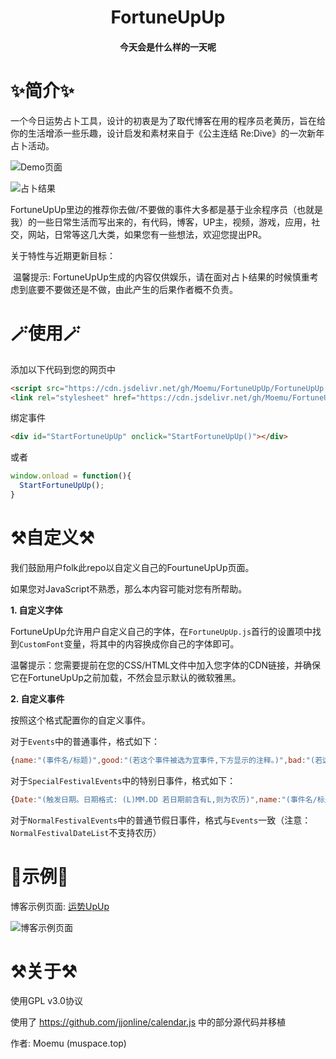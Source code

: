 <h1><center>FortuneUpUp</center></h1>
<h4><center>今天会是什么样的一天呢</center></h4>


# ✨简介✨

​	一个今日运势占卜工具，设计的初衷是为了取代博客在用的程序员老黄历，旨在给你的生活增添一些乐趣，设计启发和素材来自于《公主连结 Re:Dive》的一次新年占卜活动。

![Demo页面](https://cdn.jsdelivr.net/gh/Moemu/FortuneUpUp/Screenshot/Demo.png)

![占卜结果](https://cdn.jsdelivr.net/gh/Moemu/FortuneUpUp/Screenshot/Demo1.png)

FortuneUpUp里边的推荐你去做/不要做的事件大多都是基于业余程序员（也就是我）的一些日常生活而写出来的，有代码，博客，UP主，视频，游戏，应用，社交，网站，日常等这几大类，如果您有一些想法，欢迎您提出PR。

关于特性与近期更新目标：

​	温馨提示: FortuneUpUp生成的内容仅供娱乐，请在面对占卜结果的时候慎重考虑到底要不要做还是不做，由此产生的后果作者概不负责。

# 🪄使用🪄

添加以下代码到您的网页中

```html
<script src="https://cdn.jsdelivr.net/gh/Moemu/FortuneUpUp/FortuneUpUp.js"></script>
<link rel="stylesheet" href="https://cdn.jsdelivr.net/gh/Moemu/FortuneUpUp/FortuneUpUp.css"></link>
```

绑定事件

```html
<div id="StartFortuneUpUp" onclick="StartFortuneUpUp()"></div>
```

或者

```javascript
window.onload = function(){
  StartFortuneUpUp();
}
```

# ⚒️自定义⚒️

我们鼓励用户folk此repo以自定义自己的FourtuneUpUp页面。

如果您对JavaScript不熟悉，那么本内容可能对您有所帮助。

**1. 自定义字体**

FortuneUpUp允许用户自定义自己的字体，在`FortuneUpUp.js`首行的设置项中找到`CustomFont`变量，将其中的内容换成你自己的字体即可。

温馨提示：您需要提前在您的CSS/HTML文件中加入您字体的CDN链接，并确保它在FortuneUpUp之前加载，不然会显示默认的微软雅黑。

**2. 自定义事件**

按照这个格式配置你的自定义事件。

对于`Events`中的普通事件，格式如下：

```javascript
{name:"(事件名/标题)",good:"(若这个事件被选为宜事件,下方显示的注释。)",bad:"(若这个事件被选为忌事件,下方显示的注释。输入null则不会被选为忌事件)",tag:"(事件标签，通常是职位或者是兴趣爱好名，在未来引入该特性)"}
```

对于`SpecialFestivalEvents`中的特别日事件，格式如下：

```javascript
{Date:"(触发日期。日期格式: (L)MM.DD 若日期前含有L,则为农历)",name:"(事件名/标题)",good:"(若这个事件被选为宜事件,下方显示的注释。)",bad:"(若这个事件被选为忌事件,下方显示的注释。输入null则不会被选为忌事件)"}
```

对于`NormalFestivalEvents`中的普通节假日事件，格式与`Events`一致（注意：`NormalFestivalDateList`不支持农历）


# 🎉示例🎉

博客示例页面: [运势UpUp](https://muspace.top/lab/fortuneupup)

![博客示例页面](https://cdn.jsdelivr.net/gh/Moemu/FortuneUpUp/Screenshot/Demo2.png)


# ⚒️关于⚒️

使用GPL v3.0协议

使用了 https://github.com/jjonline/calendar.js 中的部分源代码并移植

作者: Moemu (muspace.top)
